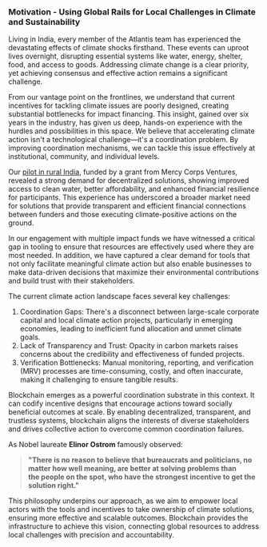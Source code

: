 ### Motivation - Using Global Rails for Local Challenges in Climate and Sustainability
Living in India, every member of the Atlantis team has experienced the devastating effects of climate shocks firsthand. These events can uproot lives overnight, disrupting essential systems like water, energy, shelter, food, and access to goods. Addressing climate change is a clear priority, yet achieving consensus and effective action remains a significant challenge.

From our vantage point on the frontlines, we understand that current incentives for tackling climate issues are poorly designed, creating substantial bottlenecks for impact financing. This insight, gained over six years in the industry, has given us deep, hands-on experience with the hurdles and possibilities in this space. We believe that accelerating climate action isn't a technological challenge—it's a coordination problem. By improving coordination mechanisms, we can tackle this issue effectively at institutional, community, and individual levels.

Our [pilot in rural India](https://medium.com/mercy-corps-social-venture-fund/pilot-insights-improving-clean-water-access-via-decentralized-web3-networks-c9f3931f2050), funded by a grant from Mercy Corps Ventures, revealed a strong demand for decentralized solutions, showing improved access to clean water, better affordability, and enhanced financial resilience for participants. This experience has underscored a broader market need for solutions that provide transparent and efficient financial connections between funders and those executing climate-positive actions on the ground.

In our engagement with multiple impact funds we have witnessed a critical gap in tooling to ensure that resources are effectively used where they are most needed. In addition, we have captured a clear demand for tools that not only facilitate meaningful climate action but also enable businesses to make data-driven decisions that maximize their environmental contributions and build trust with their stakeholders.

The current climate action landscape faces several key challenges:
1. Coordination Gaps: There's a disconnect between large-scale corporate capital and local climate action projects, particularly in emerging economies, leading to inefficient fund allocation and unmet climate goals.
2. Lack of Transparency and Trust: Opacity in carbon markets raises concerns about the credibility and effectiveness of funded projects.
3. Verification Bottlenecks: Manual monitoring, reporting, and verification (MRV) processes are time-consuming, costly, and often inaccurate, making it challenging to ensure tangible results.

Blockchain emerges as a powerful coordination substrate in this context. It can codify incentive designs that encourage actions toward socially beneficial outcomes at scale. By enabling decentralized, transparent, and trustless systems, blockchain aligns the interests of diverse stakeholders and drives collective action to overcome common coordination failures. 

As Nobel laureate **Elinor Ostrom** famously observed:

> **"There is no reason to believe that bureaucrats and politicians, no matter how well meaning, are better at solving problems than the people on the spot, who have the strongest incentive to get the solution right."**

This philosophy underpins our approach, as we aim to empower local actors with the tools and incentives to take ownership of climate solutions, ensuring more effective and scalable outcomes. Blockchain provides the infrastructure to achieve this vision, connecting global resources to address local challenges with precision and accountability.
